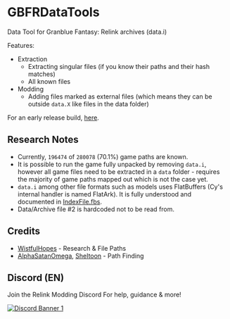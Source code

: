 # GBFRDataTools

Data Tool for Granblue Fantasy: Relink archives (data.i)

Features:
* Extraction
  * Extracting singular files (if you know their paths and their hash matches)
  * All known files
* Modding
  * Adding files marked as external files (which means they can be outside `data.X` like files in the data folder)

For an early release build, [here](https://github.com/Nenkai/GBFRDataTools/releases).

## Research Notes

* Currently, `196474` of `280078` (70.1%) game paths are known.
* It is possible to run the game fully unpacked by removing `data.i`, however all game files need to be extracted in a `data` folder - requires the majority of game paths mapped out which is not the case yet.
* `data.i` among other file formats such as models uses FlatBuffers (Cy's internal handler is named FlatArk). It is fully understood and documented in [IndexFile.fbs](https://github.com/Nenkai/GBFRDataTools/blob/master/GBFRDataTools/Entities/IndexFile.fbs).
* Data/Archive file #2 is hardcoded not to be read from.

## Credits

* [WistfulHopes](https://github.com/WistfulHopes) - Research & File Paths
* [AlphaSatanOmega](https://github.com/AlphaSatanOmega), [SheItoon](https://github.com/SheItoon) - Path Finding

## Discord (EN)

Join the Relink Modding Discord For help, guidance & more!

<a href="https://discord.gg/gbsG4CDsru">
  <img src="https://discordapp.com/api/guilds/1203608338344976434/widget.png?style=banner2" alt="Discord Banner 1"/>
</a>

